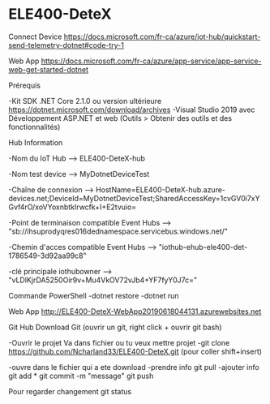 # ELE400-DeteX


Connect Device
https://docs.microsoft.com/fr-ca/azure/iot-hub/quickstart-send-telemetry-dotnet#code-try-1

Web App
https://docs.microsoft.com/fr-ca/azure/app-service/app-service-web-get-started-dotnet


Prérequis

-Kit SDK .NET Core 2.1.0 ou version ultérieure
https://dotnet.microsoft.com/download/archives
-Visual Studio 2019 avec Développement ASP.NET et web (Outils > Obtenir des outils et des fonctionnalités)

Hub Information

-Nom du IoT Hub --> ELE400-DeteX-hub

-Nom test device --> MyDotnetDeviceTest

-Chaîne de connexion --> HostName=ELE400-DeteX-hub.azure-devices.net;DeviceId=MyDotnetDeviceTest;SharedAccessKey=1cvGV0i7xYGvf4rO/xoVYoxnbtkIrwcfk+I+E2tvuio=

-Point de terminaison compatible Event Hubs --> "sb://ihsuprodyqres016dednamespace.servicebus.windows.net/"

-Chemin d'acces compatible Event Hubs --> "iothub-ehub-ele400-det-1786549-3d92aa99c8"

-clé principale iothubowner --> "vLDlKjrDA5250Oir9v+Mu4VkOV72vJb4+YF7fyY0J7c="



Commande PowerShell
-dotnet restore
-dotnet run


Web App
http://ELE400-DeteX-WebApp20190618044131.azurewebsites.net


Git Hub
Download Git (ouvrir un git, right click + ouvrir git bash)

-Ouvrir le projet
Va dans fichier ou tu veux mettre projet
-git clone https://github.com/Ncharland33/ELE400-DeteX.git (pour coller shift+insert)

-ouvre dans le fichier qui a ete download
-prendre info
git pull
-ajouter info
git add *
git commit -m "message"
git push

Pour regarder changement
git status
